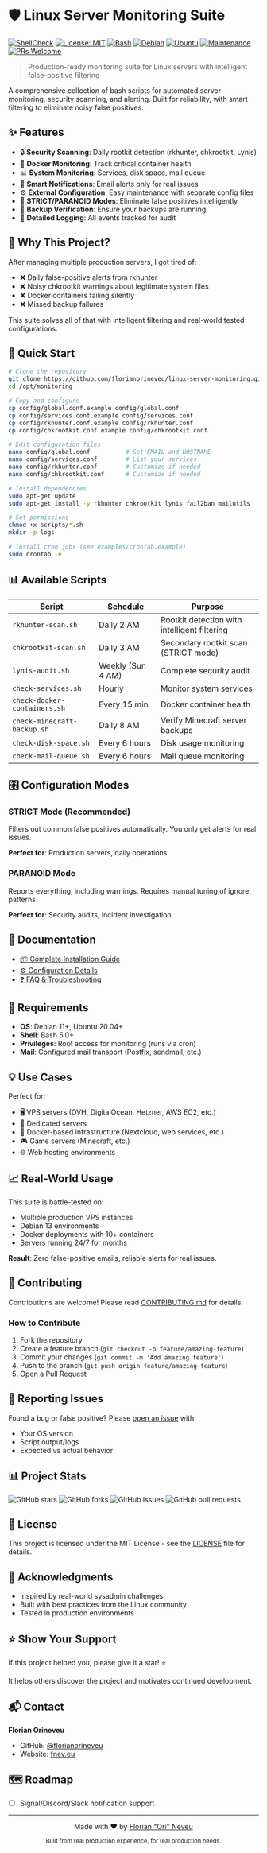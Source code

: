 # 🛡️ Linux Server Monitoring Suite

[![ShellCheck](https://github.com/florianorineveu/linux-server-monitoring/workflows/ShellCheck/badge.svg)](https://github.com/florianorineveu/linux-server-monitoring/actions)
[![License: MIT](https://img.shields.io/badge/License-MIT-yellow.svg)](https://opensource.org/licenses/MIT)
[![Bash](https://img.shields.io/badge/Bash-5.0+-green.svg)](https://www.gnu.org/software/bash/)
[![Debian](https://img.shields.io/badge/Debian-11%2B-red.svg)](https://www.debian.org/)
[![Ubuntu](https://img.shields.io/badge/Ubuntu-20.04%2B-orange.svg)](https://ubuntu.com/)
[![Maintenance](https://img.shields.io/badge/Maintained%3F-yes-green.svg)](https://github.com/florianorineveu/linux-server-monitoring/graphs/commit-activity)
[![PRs Welcome](https://img.shields.io/badge/PRs-welcome-brightgreen.svg)](http://makeapullrequest.com)

> Production-ready monitoring suite for Linux servers with intelligent false-positive filtering

A comprehensive collection of bash scripts for automated server monitoring, security scanning, and alerting. Built for reliability, with smart filtering to eliminate noisy false positives.

## ✨ Features

- 🔒 **Security Scanning**: Daily rootkit detection (rkhunter, chkrootkit, Lynis)
- 🐳 **Docker Monitoring**: Track critical container health
- 📊 **System Monitoring**: Services, disk space, mail queue
- 📧 **Smart Notifications**: Email alerts only for real issues
- ⚙️ **External Configuration**: Easy maintenance with separate config files
- 🎯 **STRICT/PARANOID Modes**: Eliminate false positives intelligently
- 🔄 **Backup Verification**: Ensure your backups are running
- 📝 **Detailed Logging**: All events tracked for audit

## 🎯 Why This Project?

After managing multiple production servers, I got tired of:
- ❌ Daily false-positive alerts from rkhunter
- ❌ Noisy chkrootkit warnings about legitimate system files
- ❌ Docker containers failing silently
- ❌ Missed backup failures

This suite solves all of that with intelligent filtering and real-world tested configurations.

## 🚀 Quick Start
```bash
# Clone the repository
git clone https://github.com/florianorineveu/linux-server-monitoring.git /opt/monitoring
cd /opt/monitoring

# Copy and configure
cp config/global.conf.example config/global.conf
cp config/services.conf.example config/services.conf
cp config/rkhunter.conf.example config/rkhunter.conf
cp config/chkrootkit.conf.example config/chkrootkit.conf

# Edit configuration files
nano config/global.conf          # Set EMAIL and HOSTNAME
nano config/services.conf        # List your services
nano config/rkhunter.conf        # Customize if needed
nano config/chkrootkit.conf      # Customize if needed

# Install dependencies
sudo apt-get update
sudo apt-get install -y rkhunter chkrootkit lynis fail2ban mailutils

# Set permissions
chmod +x scripts/*.sh
mkdir -p logs

# Install cron jobs (see examples/crontab.example)
sudo crontab -e
```

## 📊 Available Scripts

| Script | Schedule | Purpose |
|--------|----------|---------|
| `rkhunter-scan.sh` | Daily 2 AM | Rootkit detection with intelligent filtering |
| `chkrootkit-scan.sh` | Daily 3 AM | Secondary rootkit scan (STRICT mode) |
| `lynis-audit.sh` | Weekly (Sun 4 AM) | Complete security audit |
| `check-services.sh` | Hourly | Monitor system services |
| `check-docker-containers.sh` | Every 15 min | Docker container health |
| `check-minecraft-backup.sh` | Daily 8 AM | Verify Minecraft server backups |
| `check-disk-space.sh` | Every 6 hours | Disk usage monitoring |
| `check-mail-queue.sh` | Every 6 hours | Mail queue monitoring |

## 🎛️ Configuration Modes

### STRICT Mode (Recommended)

Filters out common false positives automatically. You only get alerts for real issues.

**Perfect for**: Production servers, daily operations

### PARANOID Mode

Reports everything, including warnings. Requires manual tuning of ignore patterns.

**Perfect for**: Security audits, incident investigation

## 📖 Documentation

- [📦 Complete Installation Guide](docs/INSTALLATION.md)
- [⚙️ Configuration Details](docs/CONFIGURATION.md)
- [❓ FAQ & Troubleshooting](docs/FAQ.md)

## 🔧 Requirements

- **OS**: Debian 11+, Ubuntu 20.04+
- **Shell**: Bash 5.0+
- **Privileges**: Root access for monitoring (runs via cron)
- **Mail**: Configured mail transport (Postfix, sendmail, etc.)

## 💡 Use Cases

Perfect for:
- 🖥️ VPS servers (OVH, DigitalOcean, Hetzner, AWS EC2, etc.)
- 🏢 Dedicated servers
- 🐳 Docker-based infrastructure (Nextcloud, web services, etc.)
- 🎮 Game servers (Minecraft, etc.)
- 🌐 Web hosting environments

## 📈 Real-World Usage

This suite is battle-tested on:
- Multiple production VPS instances
- Debian 13 environments
- Docker deployments with 10+ containers
- Servers running 24/7 for months

**Result**: Zero false-positive emails, reliable alerts for real issues.

## 🤝 Contributing

Contributions are welcome! Please read [CONTRIBUTING.md](CONTRIBUTING.md) for details.

### How to Contribute

1. Fork the repository
2. Create a feature branch (`git checkout -b feature/amazing-feature`)
3. Commit your changes (`git commit -m 'Add amazing feature'`)
4. Push to the branch (`git push origin feature/amazing-feature`)
5. Open a Pull Request

## 🐛 Reporting Issues

Found a bug or false positive? Please [open an issue](https://github.com/florianorineveu/linux-server-monitoring/issues) with:
- Your OS version
- Script output/logs
- Expected vs actual behavior

## 📊 Project Stats

![GitHub stars](https://img.shields.io/github/stars/florianorineveu/linux-server-monitoring?style=social)
![GitHub forks](https://img.shields.io/github/forks/florianorineveu/linux-server-monitoring?style=social)
![GitHub issues](https://img.shields.io/github/issues/florianorineveu/linux-server-monitoring)
![GitHub pull requests](https://img.shields.io/github/issues-pr/florianorineveu/linux-server-monitoring)

## 📄 License

This project is licensed under the MIT License - see the [LICENSE](LICENSE) file for details.

## 🙏 Acknowledgments

- Inspired by real-world sysadmin challenges
- Built with best practices from the Linux community
- Tested in production environments

## ⭐ Show Your Support

If this project helped you, please give it a star! ⭐

It helps others discover the project and motivates continued development.

## 📬 Contact

**Florian Orineveu**
- GitHub: [@florianorineveu](https://github.com/florianorineveu)
- Website: [fnev.eu](https://fnev.eu)

## 🗺️ Roadmap

- [ ] Signal/Discord/Slack notification support

---

<p align="center">Made with ❤️ by <a href="https://github.com/florianoreineveu">Florian "Ori" Neveu</a></p>
<p align="center">
  <sub>Built from real production experience, for real production needs.</sub>
</p>
